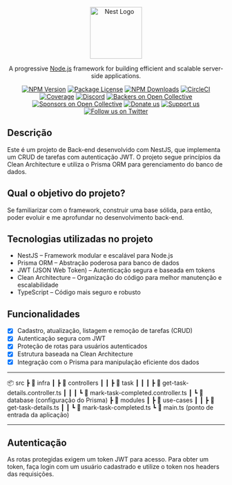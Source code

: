 <p align="center">
  <a href="http://nestjs.com/" target="blank"><img src="https://nestjs.com/img/logo-small.svg" width="120" alt="Nest Logo" /></a>
</p>

[circleci-image]: https://img.shields.io/circleci/build/github/nestjs/nest/master?token=abc123def456
[circleci-url]: https://circleci.com/gh/nestjs/nest

  <p align="center">A progressive <a href="http://nodejs.org" target="_blank">Node.js</a> framework for building efficient and scalable server-side applications.</p>
    <p align="center">
<a href="https://www.npmjs.com/~nestjscore" target="_blank"><img src="https://img.shields.io/npm/v/@nestjs/core.svg" alt="NPM Version" /></a>
<a href="https://www.npmjs.com/~nestjscore" target="_blank"><img src="https://img.shields.io/npm/l/@nestjs/core.svg" alt="Package License" /></a>
<a href="https://www.npmjs.com/~nestjscore" target="_blank"><img src="https://img.shields.io/npm/dm/@nestjs/common.svg" alt="NPM Downloads" /></a>
<a href="https://circleci.com/gh/nestjs/nest" target="_blank"><img src="https://img.shields.io/circleci/build/github/nestjs/nest/master" alt="CircleCI" /></a>
<a href="https://coveralls.io/github/nestjs/nest?branch=master" target="_blank"><img src="https://coveralls.io/repos/github/nestjs/nest/badge.svg?branch=master#9" alt="Coverage" /></a>
<a href="https://discord.gg/G7Qnnhy" target="_blank"><img src="https://img.shields.io/badge/discord-online-brightgreen.svg" alt="Discord"/></a>
<a href="https://opencollective.com/nest#backer" target="_blank"><img src="https://opencollective.com/nest/backers/badge.svg" alt="Backers on Open Collective" /></a>
<a href="https://opencollective.com/nest#sponsor" target="_blank"><img src="https://opencollective.com/nest/sponsors/badge.svg" alt="Sponsors on Open Collective" /></a>
  <a href="https://paypal.me/kamilmysliwiec" target="_blank"><img src="https://img.shields.io/badge/Donate-PayPal-ff3f59.svg" alt="Donate us"/></a>
    <a href="https://opencollective.com/nest#sponsor"  target="_blank"><img src="https://img.shields.io/badge/Support%20us-Open%20Collective-41B883.svg" alt="Support us"></a>
  <a href="https://twitter.com/nestframework" target="_blank"><img src="https://img.shields.io/twitter/follow/nestframework.svg?style=social&label=Follow" alt="Follow us on Twitter"></a>
</p>
  <!--[![Backers on Open Collective](https://opencollective.com/nest/backers/badge.svg)](https://opencollective.com/nest#backer)
  [![Sponsors on Open Collective](https://opencollective.com/nest/sponsors/badge.svg)](https://opencollective.com/nest#sponsor)-->

## Descrição

Este é um projeto de Back-end desenvolvido com NestJS, que implementa um CRUD de tarefas com autenticação JWT. O projeto segue princípios da Clean Architecture e utiliza o Prisma ORM para gerenciamento do banco de dados.

## Qual o objetivo do projeto?

Se familiarizar com o framework, construir uma base sólida, para então, poder evoluir e me aprofundar no desenvolvimento back-end.

## Tecnologias utilizadas no projeto

- NestJS – Framework modular e escalável para Node.js
- Prisma ORM – Abstração poderosa para banco de dados
- JWT (JSON Web Token) – Autenticação segura e baseada em tokens
- Clean Architecture – Organização do código para melhor manutenção e escalabilidade
- TypeScript – Código mais seguro e robusto

## Funcionalidades

- [X] Cadastro, atualização, listagem e remoção de tarefas (CRUD)
- [X] Autenticação segura com JWT
- [X] Proteção de rotas para usuários autenticados
- [X] Estrutura baseada na Clean Architecture
- [X] Integração com o Prisma para manipulação eficiente dos dados

<hr>

📦 src
 ┣ 📂 infra
 ┃ ┣ 📂 controllers
 ┃ ┃ ┣ 📜 task
 ┃ ┃ ┃ ┣ 📜 get-task-details.controller.ts
 ┃ ┃ ┃ ┗ 📜 mark-task-completed.controller.ts
 ┃ ┗ 📂 database (configuração do Prisma)
 ┣ 📂 modules
 ┃ ┣ 📂 use-cases
 ┃ ┃ ┣ 📜 get-task-details.ts
 ┃ ┃ ┗ 📜 mark-task-completed.ts
 ┗ 📜 main.ts (ponto de entrada da aplicação)

<hr>

## Autenticação

As rotas protegidas exigem um token JWT para acesso. Para obter um token, faça login com um usuário cadastrado e utilize o token nos headers das requisições.